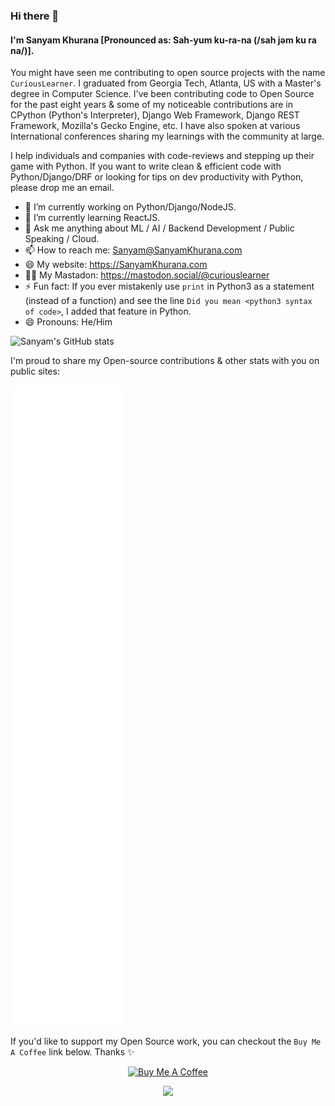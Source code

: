 ### Hi there 👋

#### I'm Sanyam Khurana [Pronounced as: Sah-yum  ku-ra-na (/sah jəm ku ra na/)].

You might have seen me contributing to open source projects with the name `CuriousLearner`. I graduated from
Georgia Tech, Atlanta, US with a Master's degree in Computer Science.
I've been contributing code to Open Source for the past eight years & some of my noticeable contributions are in
CPython (Python's Interpreter), Django Web Framework, Django REST Framework, Mozilla's Gecko Engine, etc.
I have also spoken at various International conferences sharing my learnings with the community at large.

I help individuals and companies with code-reviews and stepping up their game with Python. If you want to write clean & efficient code with Python/Django/DRF or looking for tips on dev productivity with Python, please drop me an email.

- 🔭 I’m currently working on Python/Django/NodeJS.
- 🌱 I’m currently learning ReactJS.
- 💬 Ask me anything about ML / AI / Backend Development / Public Speaking / Cloud.
- 📫 How to reach me: Sanyam@SanyamKhurana.com
- 😄 My website: https://SanyamKhurana.com
- 🧙‍♂️ My Mastadon: https://mastodon.social/@curiouslearner
- ⚡ Fun fact: If you ever mistakenly use `print` in Python3 as a statement (instead of a function) and see the line `Did you mean <python3 syntax of code>`, I added that feature in Python.
- 😄 Pronouns: He/Him

<!--
**CuriousLearner/CuriousLearner** is a ✨ _special_ ✨ repository because its `README.md` (this file) appears on your GitHub profile.

Here are some ideas to get you started:

- 🔭 I’m currently working on ...
- 🌱 I’m currently learning ...
- 👯 I’m looking to collaborate on ...
- 🤔 I’m looking for help with ...
- 💬 Ask me about ...
- 📫 How to reach me: ...
- 😄 Pronouns: ...
- ⚡ Fun fact: ...


#### I am the maintainer of these packages & would highly appreciate your help in improvising these

![Django Phone Verify](https://github-readme-stats.vercel.app/api/pin/?username=curiouslearner&repo=django-phone-verify&show_icons=true)
-->

![Sanyam's GitHub stats](https://github-readme-stats.vercel.app/api?username=curiouslearner&count_private=true&hide=contribs&show_icons=true)

I'm proud to share my Open-source contributions & other stats with you on public sites:

![Metrics](/github-metrics.svg)

If you'd like to support my Open Source work, you can checkout the `Buy Me A Coffee` link below. Thanks ✨

<p align="center">
    <a href="https://www.buymeacoffee.com/curiouslearner" target="_blank"><img src="https://cdn.buymeacoffee.com/buttons/default-yellow.png" alt="Buy Me A Coffee" width="150" ></a>
</p>

<p align="center">
    <img src="https://visitor-badge.laobi.icu/badge?page_id=curiouslearner" id="counter">
</p>
